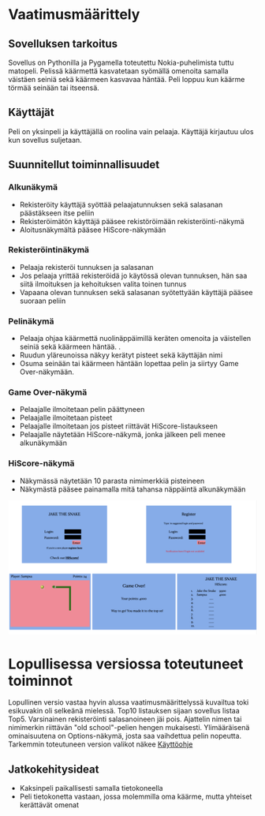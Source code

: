 # Vaatimusmäärittely

## Sovelluksen tarkoitus

Sovellus on Pythonilla ja Pygamella toteutettu Nokia-puhelimista tuttu matopeli. Pelissä käärmettä kasvatetaan syömällä omenoita samalla väistäen seiniä sekä käärmeen kasvavaa häntää. Peli loppuu kun käärme törmää seinään tai itseensä. 

## Käyttäjät

Peli on yksinpeli ja käyttäjällä on roolina vain pelaaja. Käyttäjä kirjautuu ulos kun sovellus suljetaan.

## Suunnitellut toiminnallisuudet

### Alkunäkymä

- Rekisteröity käyttäjä syöttää pelaajatunnuksen sekä salasanan päästäkseen itse peliin
- Rekisteröimätön käyttäjä pääsee rekistöröimään rekisteröinti-näkymä
- Aloitusnäkymältä pääsee HiScore-näkymään

### Rekisteröintinäkymä

- Pelaaja rekisteröi tunnuksen ja salasanan
- Jos pelaaja yrittää rekisteröidä jo käytössä olevan tunnuksen, hän saa siitä ilmoituksen ja kehoituksen valita toinen tunnus
- Vapaana olevan tunnuksen sekä salasanan syötettyään käyttäjä pääsee suoraan peliin

### Pelinäkymä

- Pelaaja ohjaa käärmettä nuolinäppäimillä keräten omenoita ja väistellen seiniä sekä käärmeen häntää. .
- Ruudun yläreunoissa näkyy kerätyt pisteet sekä käyttäjän nimi 
- Osuma seinään tai käärmeen häntään lopettaa pelin ja siirtyy Game Over-näkymään. 

### Game Over-näkymä

- Pelaajalle ilmoitetaan pelin päättyneen
- Pelaajalle ilmoitetaan pisteet
- Pelaajalle ilmoitetaan jos pisteet riittävät HiScore-listaukseen
- Pelaajalle näytetään HiScore-näkymä, jonka jälkeen peli menee alkunäkymään

### HiScore-näkymä 

- Näkymässä näytetään 10 parasta nimimerkkiä pisteineen
- Näkymästä pääsee painamalla mitä tahansa näppäintä alkunäkymään

![Käyttöliittymäluonnos](https://github.com/sampsaoinonen/ot-harjoitustyo/blob/master/dokumentaatio/kayttoliittymaluonnos.png)

# Lopullisessa versiossa toteutuneet toiminnot

Lopullinen versio vastaa hyvin alussa vaatimusmäärittelyssä kuvailtua toki esikuvakin oli selkeänä mielessä. Top10 listauksen 
sijaan sovellus listaa Top5. Varsinainen rekisteröinti salasanoineen jäi pois. Ajattelin nimen tai nimimerkin riittävän 
"old school"-pelien hengen mukaisesti. Ylimääräisenä ominaisuutena on Options-näkymä, josta saa vaihdettua pelin nopeutta.
Tarkemmin toteutuneen version valikot näkee [Käyttöohje](https://github.com/sampsaoinonen/ot-harjoitustyo/blob/master/dokumentaatio/ohjeet.md)

## Jatkokehitysideat

- Kaksinpeli paikallisesti samalla tietokoneella
- Peli tietokonetta vastaan, jossa molemmilla oma käärme, mutta yhteiset kerättävät omenat